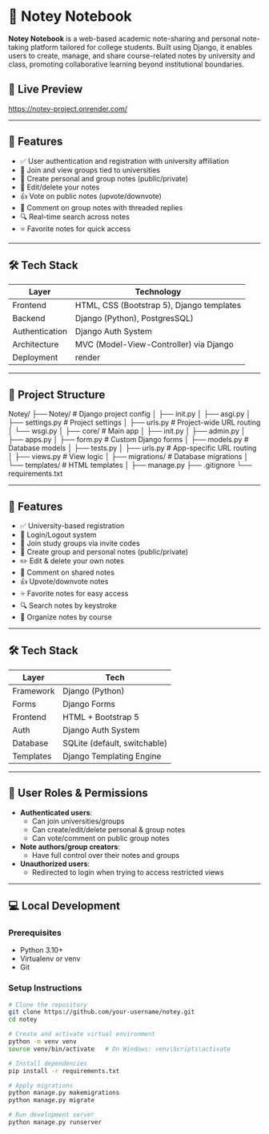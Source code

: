 # 📝 Notey Notebook

**Notey Notebook** is a web-based academic note-sharing and personal note-taking platform tailored for college students. Built using Django, it enables users to create, manage, and share course-related notes by university and class, promoting collaborative learning beyond institutional boundaries.

## 🔗 Live Preview
https://notey-project.onrender.com/

---

## 🚀 Features

- ✅ User authentication and registration with university affiliation
- 🏫 Join and view groups tied to universities
- 📓 Create personal and group notes (public/private)
- 📝 Edit/delete your notes
- 👍 Vote on public notes (upvote/downvote)
- 💬 Comment on group notes with threaded replies
- 🔍 Real-time search across notes
- ⭐ Favorite notes for quick access
---

## 🛠️ Tech Stack

| Layer       | Technology                   |
|------------|------------------------------|
| Frontend    | HTML, CSS (Bootstrap 5), Django templates |
| Backend     | Django (Python),  PostgresSQL)         |
| Authentication | Django Auth System |
| Architecture | MVC (Model-View-Controller) via Django |
| Deployment | render |
---

## 📁 Project Structure
Notey/
├── Notey/ # Django project config
│ ├── init.py
│ ├── asgi.py
│ ├── settings.py # Project settings
│ ├── urls.py # Project-wide URL routing
│ └── wsgi.py
│
├── core/ # Main app
│ ├── init.py
│ ├── admin.py
│ ├── apps.py
│ ├── form.py # Custom Django forms
│ ├── models.py # Database models
│ ├── tests.py
│ ├── urls.py # App-specific URL routing
│ ├── views.py # View logic
│ ├── migrations/ # Database migrations
│ └── templates/ # HTML templates
│
├── manage.py
├── .gitignore
└── requirements.txt

---

## 🚀 Features

- ✅ University-based registration
- 🔐 Login/Logout system
- 🏫 Join study groups via invite codes
- 📓 Create group and personal notes (public/private)
- ✏️ Edit & delete your own notes
- 💬 Comment on shared notes
- 👍 Upvote/downvote notes
- ⭐ Favorite notes for easy access
- 🔍 Search notes by keystroke
- 📁 Organize notes by course

---

## 🛠️ Tech Stack

| Layer        | Tech                          |
|--------------|-------------------------------|
| Framework    | Django (Python)               |
| Forms        | Django Forms                  |
| Frontend     | HTML + Bootstrap 5            |
| Auth         | Django Auth System            |
| Database     | SQLite (default, switchable)  |
| Templates    | Django Templating Engine      |

---

## 🔐 User Roles & Permissions

- **Authenticated users**:
  - Can join universities/groups
  - Can create/edit/delete personal & group notes
  - Can vote/comment on public group notes
- **Note authors/group creators**:
  - Have full control over their notes and groups
- **Unauthorized users**:
  - Redirected to login when trying to access restricted views

---

## 💻 Local Development

### Prerequisites

- Python 3.10+
- Virtualenv or venv
- Git

### Setup Instructions

```bash
# Clone the repository
git clone https://github.com/your-username/notey.git
cd notey

# Create and activate virtual environment
python -m venv venv
source venv/bin/activate   # On Windows: venv\Scripts\activate

# Install dependencies
pip install -r requirements.txt

# Apply migrations
python manage.py makemigrations
python manage.py migrate

# Run development server
python manage.py runserver
